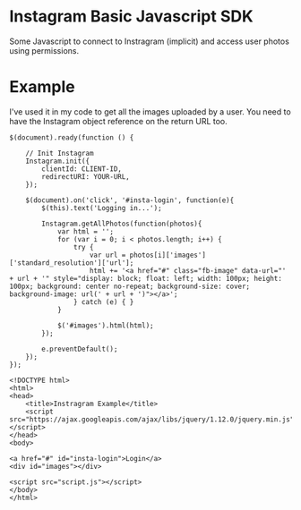 # Instagram Basic Javascript SDK
Some Javascript to connect to Instragram (implicit) and access user photos using permissions.

# Example
I've used it in my code to get all the images uploaded by a user. 
You need to have the Instagram object reference on the return URL too.

```
$(document).ready(function () {
    
    // Init Instagram
    Instagram.init({
        clientId: CLIENT-ID,
        redirectURI: YOUR-URL,
    });
    
    $(document).on('click', '#insta-login', function(e){
        $(this).text('Logging in...');

        Instagram.getAllPhotos(function(photos){
            var html = '';
            for (var i = 0; i < photos.length; i++) {
                try {
                    var url = photos[i]['images']['standard_resolution']['url'];
                    html += '<a href="#" class="fb-image" data-url="' + url + '" style="display: block; float: left; width: 100px; height: 100px; background: center no-repeat; background-size: cover; background-image: url(' + url + ')"></a>';
                } catch (e) { }
            }
            
            $('#images').html(html);
        });

        e.preventDefault();
    });
});
```

```
<!DOCTYPE html>
<html>
<head>
    <title>Instragram Example</title>
    <script src="https://ajax.googleapis.com/ajax/libs/jquery/1.12.0/jquery.min.js"></script>
</head>
<body>

<a href="#" id="insta-login">Login</a>
<div id="images"></div>

<script src="script.js"></script>
</body>
</html> 
```
